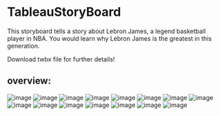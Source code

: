 # TableauStoryBoard

This storyboard tells a story about Lebron James, a legend basketball player in NBA. 
You would learn why Lebron James is the greatest in this generation.

Download twbx file for further details!

## overview: 
![image](https://github.com/MmZhang01/TableauStoryBoard/assets/100859492/17f492d9-6fed-4654-ad1c-6fcad1d6e87e)
![image](https://github.com/MmZhang01/TableauStoryBoard/assets/100859492/dd8c62ca-ab0a-473e-86b0-ea7b69cef2dc)
![image](https://github.com/MmZhang01/TableauStoryBoard/assets/100859492/4990578f-a6ea-40c6-82b2-f261ea663978)
![image](https://github.com/MmZhang01/TableauStoryBoard/assets/100859492/5890a71e-4404-45bd-b0a8-3510713eb075)
![image](https://github.com/MmZhang01/TableauStoryBoard/assets/100859492/65588cf5-9044-45b8-85e7-7bdc2a1d3f63)
![image](https://github.com/MmZhang01/TableauStoryBoard/assets/100859492/8f7e8238-bfc0-4666-a30b-06c5ca388f3a)
![image](https://github.com/MmZhang01/TableauStoryBoard/assets/100859492/0155449c-9e56-45b2-808a-2a6c37510c00)
![image](https://github.com/MmZhang01/TableauStoryBoard/assets/100859492/2069267e-67b1-4f20-ab4c-fa9fce884e77)
![image](https://github.com/MmZhang01/TableauStoryBoard/assets/100859492/9a5185c6-15b1-45e0-95ea-ab01c3c859ed)
![image](https://github.com/MmZhang01/TableauStoryBoard/assets/100859492/23f115ea-6747-4788-b45b-4821daa1196c)
![image](https://github.com/MmZhang01/TableauStoryBoard/assets/100859492/0567cb77-b807-4237-82a3-685eda4f0803)
![image](https://github.com/MmZhang01/TableauStoryBoard/assets/100859492/19516a49-aa1c-4476-a6b7-1d758cb74a87)
![image](https://github.com/MmZhang01/TableauStoryBoard/assets/100859492/b7fca8d0-5207-4ae0-959e-dcfab9fdc45e)
![image](https://github.com/MmZhang01/TableauStoryBoard/assets/100859492/050aac7a-6608-4dcb-b578-4d864458fa91)
![image](https://github.com/MmZhang01/TableauStoryBoard/assets/100859492/6b787972-996e-42b3-b82b-afe954e717af)
